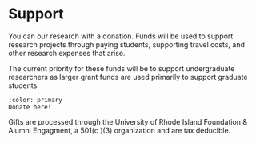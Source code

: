 # Support

You can our research with a donation. Funds will be used to support research projects through paying students, 
supporting travel costs, and other research expenses that arise.

The current priority for these funds will be to support undergraduate researchers as larger grant funds are used primarily
to support graduate students. 



```{button-link} https://www.givecampus.com/campaigns/63618/donations/new?designation=machinelearningforsociotechlab
:color: primary
Donate here!
```

Gifts are processed through the University of Rhode Island Foundation & Alumni Engagment, a 501(c )(3) organization 
and are tax deducible. 




